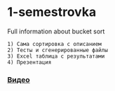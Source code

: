 # 1-semestrovka
Full information about bucket sort
```
1) Сама сортировка с описанием
2) Тесты и сгенерированные файлы
3) Excel таблица с результатами
4) Презентация
```
### [Видео](https://www.youtube.com/watch?v=unA2iJ7cwVA)
